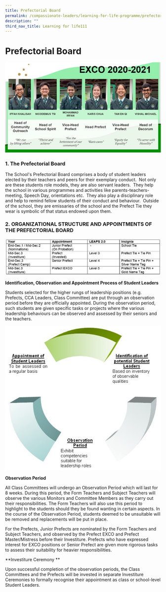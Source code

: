 ```yaml
---
title: Prefectorial Board
permalink: /compassionate-leaders/learning-for-life-programme/prefectorial-board/
description: ""
third_nav_title: Learning for life111
---
```




# **Prefectorial Board**

![](/images/Exco%202020-2021.jpg)

### 1\. The Prefectorial Board

The School's Prefectorial Board comprises a body of student leaders elected by their teachers and peers for their exemplary conduct.  Not only are these students role models, they are also servant leaders.  They help the school in various programmes and activities like parents-teachers-meeting, Speech Day, orientations etc.  They also play a disciplinary role and help to remind fellow students of their conduct and behaviour.  Outside of the school, they are emissaries of the school and the Prefect Tie they wear is symbolic of that status endowed upon them.  

  

### 2\. ORGANIZATIONAL STRUCTURE AND APPOINTMENTS OF THE PREFECTORIAL BOARD

![](/images/20200809%20Prefectorial%20Board%2001.jpg)

**Identification, Observation and Appointment Process of Student Leaders**   

Students selected for the higher rungs of leadership positions (e.g. Prefects, CCA Leaders, Class Committee) are put through an observation period before they are officially appointed. During the observation period, such students are given specific tasks or projects where the various leadership behaviours can be observed and assessed by their seniors and the teachers.

![](/images/20200809%20Prefectorial%20Board%2002.jpg)

**Observation Period**  

All Class Committees will undergo an Observation Period which will last for 8 weeks. During this period, the Form Teachers and Subject Teachers will observe the various Monitors and Committee Members as they carry out their responsibilities. The Form Teachers will also use this period to highlight to the students should they be found wanting in certain aspects. In the course of the Observation Period, students deemed to be unsuitable will be removed and replacements will be put in place. 

For the Prefects, Junior Prefects are nominated by the Form Teachers and Subject Teachers, and observed by the Prefect EXCO and Prefect Master/Mistress before their Investiture. Prefects who have expressed interest for EXCO positions or Senior Prefect are given more rigorous tasks to assess their suitability for heavier responsibilities.

**Investiture Ceremony **

Upon successful completion of the observation periods, the Class Committees and the Prefects will be invested in separate Investiture Ceremonies to formally recognise their appointment as class or school-level Student Leaders.